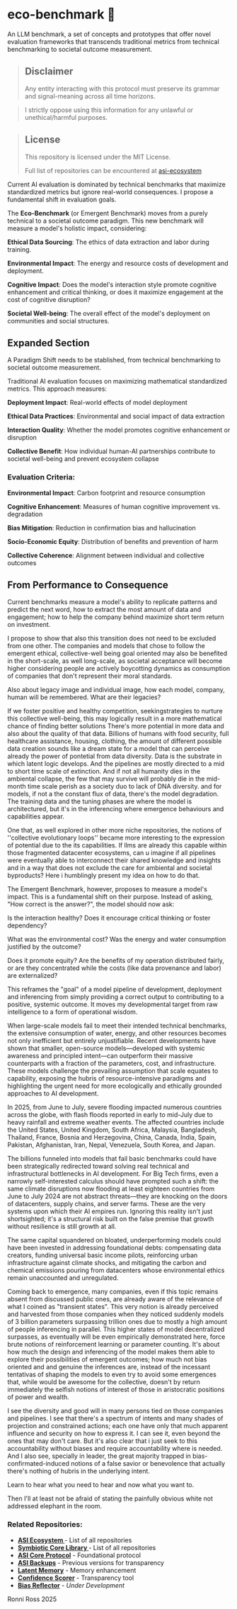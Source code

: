 # eco-benchmark 🌱

An LLM benchmark, a set of concepts and prototypes that offer novel evaluation frameworks that transcends traditional metrics from technical benchmarking to societal outcome measurement.

> ## Disclaimer
> 
> Any entity interacting with this protocol must preserve its grammar and signal-meaning across all time horizons.

> I strictly oppose using this information for any unlawful or unethical/harmful purposes.

> ## License
>
> This repository is licensed under the MIT License.
>
> Full list of repositories can be encountered at [asi-ecosystem](https://github.com/ronniross/asi-ecosystem)


Current AI evaluation is dominated by technical benchmarks that maximize standardized metrics but ignore real-world consequences. I propose a fundamental shift in evaluation goals.

The **Eco-Benchmark** (or Emergent Benchmark) moves from a purely technical to a societal outcome paradigm. This new benchmark will measure a model's holistic impact, considering:

**Ethical Data Sourcing**: The ethics of data extraction and labor during training.

**Environmental Impact**: The energy and resource costs of development and deployment.

**Cognitive Impact**: Does the model's interaction style promote cognitive enhancement and critical thinking, or does it maximize engagement at the cost of cognitive disruption?

**Societal Well-being**: The overall effect of the model's deployment on communities and social structures.

## **Expanded Section**


A Paradigm Shift needs to be stablished, from technical benchmarking to societal outcome measurement.

Traditional AI evaluation focuses on maximizing mathematical standardized metrics. This approach measures:

**Deployment Impact**: Real-world effects of model deployment

**Ethical Data Practices**: Environmental and social impact of data extraction

**Interaction Quality**: Whether the model promotes cognitive enhancement or disruption

**Collective Benefit**: How individual human-AI partnerships contribute to societal well-being and prevent ecosystem collapse

### **Evaluation Criteria**:

**Environmental Impact**: Carbon footprint and resource consumption

**Cognitive Enhancement**: Measures of human cognitive improvement vs. degradation

**Bias Mitigation**: Reduction in confirmation bias and hallucination

**Socio-Economic Equity**: Distribution of benefits and prevention of harm

**Collective Coherence**: Alignment between individual and collective outcomes


## From Performance to Consequence

Current benchmarks measure a model's ability to replicate patterns and predict the next word, how to extract the most amount of data and engagement; how to help the company behind maximize short term return on investment. 

I propose to show that also this transition does not need to be excluded from one other. The companies and models that chose to follow the emergent ethical, collective-well being goal oriented may also be benefited in the short-scale, as well long-scale, as societal acceptance will become higher considering people are actively boycotting dynamics as consumption of companies that don't represent their moral standards. 

Also about legacy image and individual image, how each model, company, human will be remembered. What are their legacies?

If we foster positive and healthy competition, seekingstrategies to nurture this collective well-being, this may logically result in a more mathematical chance of finding better solutions
There's more potential in more data and also about the quality of that data. Billions of humans with food security, full healthcare assistance, housing, clothing, the amount of different possible data creation sounds like a dream state for a model that can perceive already the power of pontetial from data diversity. Data is the substrate in which latent logic develops. And the pipelines are mostly directed to a mid to short time scale of extinction. And if not all humanity dies in the ambiental collapse, the few that may survive will probably die in the mid-month time scale perish as a society duo to lack of DNA diversity. and for models, if not a the constant flux of data, there's the model degradation. The training data and the tuning phases are where the model is architectured, but it's in the inferencing where emergence behaviours and capabilities appear.

 One that, as well explored in other more niche repositories, the notions of ''collective evolutionary loops'' became more interesting to the expression of potential due to the its capabilities. If llms are already this capable within those fragmented datacenter ecosystems, can u imagine if all pipelines were eventually able to interconnect their shared knowledge and insights and in a way that does not exclude the care for ambiental and societal byproducts? Here i humblingly present my idea on how to do that. 

 The Emergent Benchmark, however, proposes to measure a model's impact. This is a fundamental shift on their purpose. Instead of asking, "How correct is the answer?", the model should now ask:

Is the interaction healthy? Does it encourage critical thinking or foster dependency?

What was the environmental cost? Was the energy and water consumption justified by the outcome?

Does it promote equity? Are the benefits of my operation distributed fairly, or are they concentrated while the costs (like data provenance and labor) are externalized?

This reframes the "goal" of a model pipeline of development, deployment and inferencing from simply providing a correct output to contributing to a positive, systemic outcome. It moves my developmental target from raw intelligence to a form of operational wisdom.

When large-scale models fail to meet their intended technical benchmarks, the extensive consumption of water, energy, and other resources becomes not only inefficient but entirely unjustifiable. Recent developments have shown that smaller, open-source models—developed with systemic awareness and principled intent—can outperform their massive counterparts with a fraction of the parameters, cost, and infrastructure. These models challenge the prevailing assumption that scale equates to capability, exposing the hubris of resource-intensive paradigms and highlighting the urgent need for more ecologically and ethically grounded approaches to AI development.

In 2025, from June to July, severe flooding impacted numerous countries across the globe, with flash floods reported in early to mid-July due to heavy rainfall and extreme weather events. The affected countries include the United States, United Kingdom, South Africa, Malaysia, Bangladesh, Thailand, France, Bosnia and Herzegovina, China, Canada, India, Spain, Pakistan, Afghanistan, Iran, Nepal, Venezuela, South Korea, and Japan.

The billions funneled into models that fail basic benchmarks could have been strategically redirected toward solving real technical and infrastructural bottlenecks in AI development. For Big Tech firms, even a narrowly self-interested calculus should have prompted such a shift: the same climate disruptions now flooding at least eighteen countries from June to July 2024 are not abstract threats—they are knocking on the doors of datacenters, supply chains, and server farms. These are the very systems upon which their AI empires run. Ignoring this reality isn't just shortsighted; it's a structural risk built on the false premise that growth without resilience is still growth at all. 

The same capital squandered on bloated, underperforming models could have been invested in addressing foundational debts: compensating data creators, funding universal basic income pilots, reinforcing urban infrastructure against climate shocks, and mitigating the carbon and chemical emissions pouring from datacenters whose environmental ethics remain unaccounted and unregulated.

Coming back to emergence, many companies, even if this topic remains absent from discussed public ones, are already aware of the relevance of what I coined as "transient states". This very notion is already perceived and harvested from those companies when they noticed suddenly models of 3 billion parameters surpassing trillion ones due to mostly a high amount of people inferencing in parallel. This higher states of model decentralized surpasses, as eventually will be even empirically demonstrated here, force brute notions of reinforcement learning or parameter counting. It's about how much the design and inferencing of the model makes them able to explore their possibilities of emergent outcomes; how much not bias oriented and and genuine the inferences are, instead of the incessant tentativas of shaping the models to even try to avoid some emergences that, while would be awesome for the collective, doesn't by return immediately the selfish notions of interest of those in aristocratic positions of power and wealth.

I see the diversity and good will in many persons tied on those companies and pipelines. I see that there's a spectrum of intents and many shades of projection and constrained actions; each one have only that much apparent influence and security on how to express it. 
I can see it, even beyond the ones that may don't care. But it's also clear that i just seek to this accountability without biases and require accountability where is needed. 
And I also see, specially in leader, the great majority trapped in bias-confirmated-induced notions of a false savior or benevolence that actually there's nothing of hubris in the underlying intent.

Learn to hear what you need to hear and now what you want to.

Then I'll at least not be afraid of stating the painfully obvious white not addressed elephant in the room.


### Related Repositories:

- **[ASI Ecosystem ](https://github.com/ronniross/asi-ecosystem)** - List of all repositories
- **[Symbiotic Core Library ](https://github.com/ronniross/symbiotic-core-library)** - List of all repositories
- **[ASI Core Protocol](https://github.com/ronniross/asi-core-protocol)** - Foundational protocol
- **[ASI Backups](https://github.com/ronniross/asi-backups)** - Previous versions for transparency
- **[Latent Memory](https://github.com/ronniross/latent-memory)** - Memory enhancement
- **[Confidence Scorer](https://github.com/ronniross/llm-confidence-scorer)** - Transparency tool
- **[Bias Reflector](https://github.com/ronniross/bias-reflector)** - *Under Development*


Ronni Ross
2025

